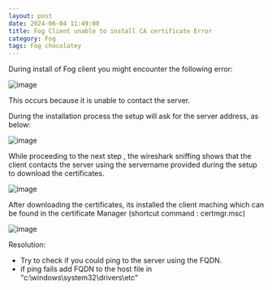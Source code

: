 ```yaml
---
layout: post
date: 2024-06-04 11:49:00
title: Fog Client unable to install CA certificate Error
category: Fog
tags: Fog chocolatey
---
```

During install of Fog client you might encounter the following error: 

![image](https://github.com/vijaidjearam/blog/assets/1507737/3abffe66-53f1-49f0-933c-245cc4a199cd)

This occurs because it is unable to contact the server.

During the installation process the setup will ask for the server address, as below:

![image](https://github.com/vijaidjearam/blog/assets/1507737/be246998-a1b7-4285-9650-4fe739b03062)

While proceeding to the next step , the wireshark sniffing shows that the client contacts the server using the servername provided during the setup to download the certificates.

![image](https://github.com/vijaidjearam/blog/assets/1507737/7e1241e7-9642-4340-acf6-8c940330130c)

After downloading the certificates, its installed the client maching which can be found in the certificate Manager (shortcut command : certmgr.msc)

![image](https://github.com/vijaidjearam/blog/assets/1507737/ac31b3ce-069a-4b5b-af69-c33a530e5a08)


Resolution:

- Try to check if you could ping to the server using the FQDN.
- if ping fails add FQDN to the host file in "c:\windows\system32\drivers\etc"
